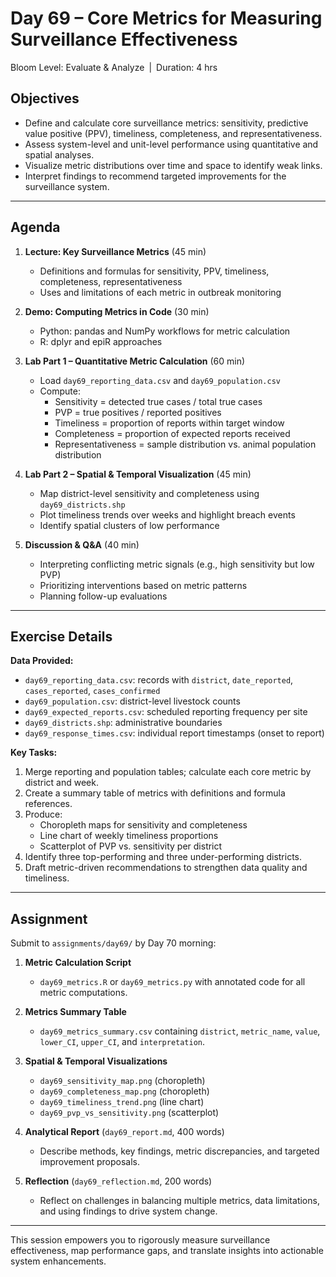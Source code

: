 # **Day 69 – Core Metrics for Measuring Surveillance Effectiveness**
  
Bloom Level: Evaluate & Analyze | Duration: 4 hrs  

## Objectives  

- Define and calculate core surveillance metrics: sensitivity, predictive value positive (PPV), timeliness, completeness, and representativeness.  
- Assess system-level and unit-level performance using quantitative and spatial analyses.  
- Visualize metric distributions over time and space to identify weak links.  
- Interpret findings to recommend targeted improvements for the surveillance system.  

---  

## Agenda  

1. **Lecture: Key Surveillance Metrics** (45 min)  
   - Definitions and formulas for sensitivity, PPV, timeliness, completeness, representativeness  
   - Uses and limitations of each metric in outbreak monitoring  

2. **Demo: Computing Metrics in Code** (30 min)  
   - Python: pandas and NumPy workflows for metric calculation  
   - R: dplyr and epiR approaches  

3. **Lab Part 1 – Quantitative Metric Calculation** (60 min)  
   - Load `day69_reporting_data.csv` and `day69_population.csv`  
   - Compute:  
     - Sensitivity = detected true cases / total true cases  
     - PVP = true positives / reported positives  
     - Timeliness = proportion of reports within target window  
     - Completeness = proportion of expected reports received  
     - Representativeness = sample distribution vs. animal population distribution  

4. **Lab Part 2 – Spatial & Temporal Visualization** (45 min)  
   - Map district-level sensitivity and completeness using `day69_districts.shp`  
   - Plot timeliness trends over weeks and highlight breach events  
   - Identify spatial clusters of low performance  

5. **Discussion & Q&A** (40 min)  
   - Interpreting conflicting metric signals (e.g., high sensitivity but low PVP)  
   - Prioritizing interventions based on metric patterns  
   - Planning follow-up evaluations  

---  

## Exercise Details  

**Data Provided:**  
- `day69_reporting_data.csv`: records with `district`, `date_reported`, `cases_reported`, `cases_confirmed`  
- `day69_population.csv`: district-level livestock counts  
- `day69_expected_reports.csv`: scheduled reporting frequency per site  
- `day69_districts.shp`: administrative boundaries  
- `day69_response_times.csv`: individual report timestamps (onset to report)  

**Key Tasks:**  
1. Merge reporting and population tables; calculate each core metric by district and week.  
2. Create a summary table of metrics with definitions and formula references.  
3. Produce:  
   - Choropleth maps for sensitivity and completeness  
   - Line chart of weekly timeliness proportions  
   - Scatterplot of PVP vs. sensitivity per district  
4. Identify three top-performing and three under-performing districts.  
5. Draft metric-driven recommendations to strengthen data quality and timeliness.  

---  

## Assignment  

Submit to `assignments/day69/` by Day 70 morning:  

1. **Metric Calculation Script**  
   - `day69_metrics.R` or `day69_metrics.py` with annotated code for all metric computations.  

2. **Metrics Summary Table**  
   - `day69_metrics_summary.csv` containing `district`, `metric_name`, `value`, `lower_CI`, `upper_CI`, and `interpretation`.  

3. **Spatial & Temporal Visualizations**  
   - `day69_sensitivity_map.png` (choropleth)  
   - `day69_completeness_map.png` (choropleth)  
   - `day69_timeliness_trend.png` (line chart)  
   - `day69_pvp_vs_sensitivity.png` (scatterplot)  

4. **Analytical Report** (`day69_report.md`, 400 words)  
   - Describe methods, key findings, metric discrepancies, and targeted improvement proposals.  

5. **Reflection** (`day69_reflection.md`, 200 words)  
   - Reflect on challenges in balancing multiple metrics, data limitations, and using findings to drive system change.  

---  

This session empowers you to rigorously measure surveillance effectiveness, map performance gaps, and translate insights into actionable system enhancements.

